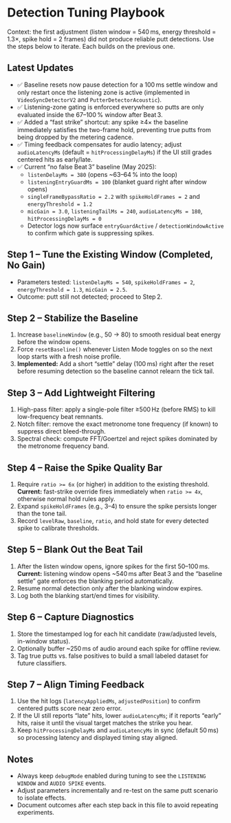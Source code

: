 # Detection Tuning Playbook

Context: the first adjustment (listen window = 540 ms, energy threshold = 1.3×, spike hold = 2 frames) did not produce reliable putt detections. Use the steps below to iterate. Each builds on the previous one.

## Latest Updates
- ✅ Baseline resets now pause detection for a 100 ms settle window and only restart once the listening zone is active (implemented in `VideoSyncDetectorV2` and `PutterDetectorAcoustic`).
- ✅ Listening-zone gating is enforced everywhere so putts are only evaluated inside the 67–100 % window after Beat 3.
- ✅ Added a “fast strike” shortcut: any spike ≥4× the baseline immediately satisfies the two-frame hold, preventing true putts from being dropped by the metering cadence.
- ✅ Timing feedback compensates for audio latency; adjust `audioLatencyMs` (default = `hitProcessingDelayMs`) if the UI still grades centered hits as early/late.
- ✅ Current “no false Beat 3” baseline (May 2025):
  - `listenDelayMs = 380` (opens ~63–64 % into the loop)
  - `listeningEntryGuardMs = 100` (blanket guard right after window opens)
  - `singleFrameBypassRatio = 2.2` with `spikeHoldFrames = 2` and `energyThreshold = 1.2`
  - `micGain = 3.0`, `listeningTailMs = 240`, `audioLatencyMs = 180`, `hitProcessingDelayMs = 0`
  - Detector logs now surface `entryGuardActive` / `detectionWindowActive` to confirm which gate is suppressing spikes.

## Step 1 – Tune the Existing Window (Completed, No Gain)
- Parameters tested: `listenDelayMs = 540`, `spikeHoldFrames = 2`, `energyThreshold = 1.3`, `micGain = 2.5`.
- Outcome: putt still not detected; proceed to Step 2.

## Step 2 – Stabilize the Baseline
1. Increase `baselineWindow` (e.g., 50 → 80) to smooth residual beat energy before the window opens.
2. Force `resetBaseline()` whenever Listen Mode toggles on so the next loop starts with a fresh noise profile.
3. **Implemented:** Add a short “settle” delay (100 ms) right after the reset before resuming detection so the baseline cannot relearn the tick tail.

## Step 3 – Add Lightweight Filtering
1. High-pass filter: apply a single-pole filter ≥500 Hz (before RMS) to kill low-frequency beat remnants.
2. Notch filter: remove the exact metronome tone frequency (if known) to suppress direct bleed-through.
3. Spectral check: compute FFT/Goertzel and reject spikes dominated by the metronome frequency band.

## Step 4 – Raise the Spike Quality Bar
1. Require `ratio >= 6x` (or higher) in addition to the existing threshold. **Current:** fast-strike override fires immediately when `ratio >= 4x`, otherwise normal hold rules apply.
2. Expand `spikeHoldFrames` (e.g., 3–4) to ensure the spike persists longer than the tone tail.
3. Record `levelRaw`, `baseline`, `ratio`, and hold state for every detected spike to calibrate thresholds.

## Step 5 – Blank Out the Beat Tail
1. After the listen window opens, ignore spikes for the first 50–100 ms. **Current:** listening window opens ~540 ms after Beat 3 and the “baseline settle” gate enforces the blanking period automatically.
2. Resume normal detection only after the blanking window expires.
3. Log both the blanking start/end times for visibility.

## Step 6 – Capture Diagnostics
1. Store the timestamped log for each hit candidate (raw/adjusted levels, in-window status).
2. Optionally buffer ~250 ms of audio around each spike for offline review.
3. Tag true putts vs. false positives to build a small labeled dataset for future classifiers.

## Step 7 – Align Timing Feedback
1. Use the hit logs (`latencyAppliedMs`, `adjustedPosition`) to confirm centered putts score near zero error.
2. If the UI still reports “late” hits, lower `audioLatencyMs`; if it reports “early” hits, raise it until the visual target matches the strike you hear.
3. Keep `hitProcessingDelayMs` and `audioLatencyMs` in sync (default 50 ms) so processing latency and displayed timing stay aligned.

## Notes
- Always keep `debugMode` enabled during tuning to see the `LISTENING WINDOW` and `AUDIO SPIKE` events.
- Adjust parameters incrementally and re-test on the same putt scenario to isolate effects.
- Document outcomes after each step back in this file to avoid repeating experiments.
